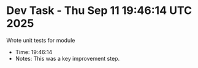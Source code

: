 # Dev Task - Thu Sep 11 19:46:14 UTC 2025
Wrote unit tests for module
- Time: 19:46:14
- Notes: This was a key improvement step.
